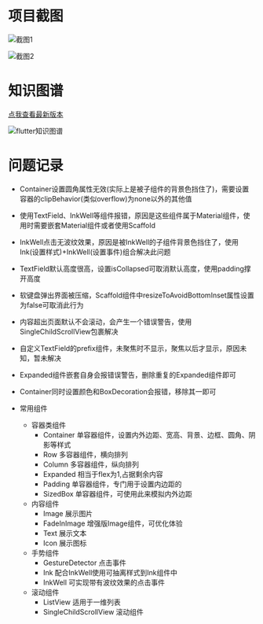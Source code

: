 # 项目截图

![截图1](https://si.geilicdn.com/img-7e790000018dd56677960a22d30f-unadjust_2302_1092.png)

![截图2](https://si.geilicdn.com/img-7b050000018dd56677970a231447-unadjust_2302_1092.png)

# 知识图谱
[点我查看最新版本](https://www.processon.com/mindmap/65d6e45c64fc700e502fadfe)

![flutter知识图谱](https://si.geilicdn.com/img-4ec60000018dd5683e050a22d50c-unadjust_1772_3588.png)

# 问题记录

- Container设置圆角属性无效(实际上是被子组件的背景色挡住了)，需要设置容器的clipBehavior(类似overflow)为none以外的其他值
- 使用TextField、InkWell等组件报错，原因是这些组件属于Material组件，使用时需要嵌套Material组件或者使用Scaffold
- InkWell点击无波纹效果，原因是被InkWell的子组件背景色挡住了，使用Ink(设置样式)+InkWell(设置事件)组合解决此问题
- TextField默认高度很高，设置isCollapsed可取消默认高度，使用padding撑开高度
- 软键盘弹出界面被压缩，Scaffold组件中resizeToAvoidBottomInset属性设置为false可取消此行为
- 内容超出页面默认不会滚动，会产生一个错误警告，使用SingleChildScrollView包裹解决
- 自定义TextField的prefix组件，未聚焦时不显示，聚焦以后才显示，原因未知，暂未解决
- Expanded组件嵌套自身会报错误警告，删除重复的Expanded组件即可
- Container同时设置颜色和BoxDecoration会报错，移除其一即可

- 常用组件
  - 容器类组件
    - Container 单容器组件，设置内外边距、宽高、背景、边框、圆角、阴影等样式
    - Row 多容器组件，横向排列
    - Column 多容器组件，纵向排列
    - Expanded 相当于flex为1,占据剩余内容
    - Padding 单容器组件，专门用于设置内边距的
    - SizedBox 单容器组件，可使用此来模拟内外边距
  - 内容组件
    - Image 展示图片
    - FadeInImage 增强版Image组件，可优化体验
    - Text 展示文本
    - Icon 展示图标
  - 手势组件
    - GestureDetector 点击事件
    - Ink 配合InkWell使用可抽离样式到Ink组件中
    - InkWell 可实现带有波纹效果的点击事件
  - 滚动组件
    - ListView 适用于一维列表
    - SingleChildScrollView 滚动组件